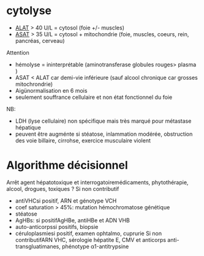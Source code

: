 # cytolyse



- [ALAT](#alatmd) > 40 U/L = cytosol (foie +/- muscles) 
- [ASAT](#asatmd) > 35 U/L = cytosol + mitochondrie (foie, muscles, coeurs, rein, pancréas, cerveau) 

Attention

- hémolyse = ininterprétable (aminotransferase globules rouges> plasma ) 
- ASAT < ALAT car demi-vie inférieure (sauf alcool chronique car grosses mitochrondrie) 
- Aigünormalisation en 6 mois 
- seulement souffrance cellulaire et non état fonctionnel du foie 

NB: 
- LDH (lyse cellulaire) non spécifique mais très marqué pour métastase hépatique 
- peuvent être augménte si stéatose, inlammation modérée, obstruction des voie billaire, cirrohse, exercice musculaire violent 


# Algorithme décisionnel


Arrêt agent hépatotoxique et interrogatoiremédicaments, phytothérapie, alcool, drogues, toxiques ?
Si non contributif

- antiVHCsi positif, ARN et génotype VCH 
- coef saturation > 45%: mutation hémochromatose génétique 
- stéatose 
- AgHBs: si positifAgHBe, antiHBe et ADN VHB 
- auto-anticorpssi positifs, biopsie 
- céruloplasmiesi positif, examen ophtalmo, cuprurie Si non contributifARN VHC, sérologie hépatite E, CMV et anticorps anti-transgluatimanes, phénotype α1-antitrypsine 

